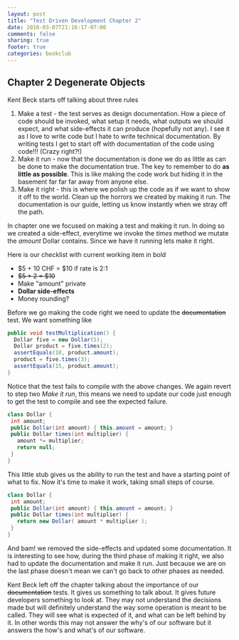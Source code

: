 ```yaml
---
layout: post
title: "Test Driven Development Chapter 2"
date: 2016-03-07T21:16:17-07:00
comments: false
sharing: true
footer: true
categories: bookclub
---
```



## Chapter 2 Degenerate Objects

Kent Beck starts off talking about three rules

1. Make a test - the test serves as design documentation. How a piece of code should be invoked, what setup it needs, what outputs we should expect, and what side-effects it can produce (hopefully not any).
I see it as I love to write code but I hate to write technical documentation. By writing tests I get to start off with documentation of the code using code!!! (Crazy right?!)
1. Make it run - now that the documentation is done we do as little as can be done to make the documentation true. The key to remember to do **as little as possible**. This is like making the code work but hiding it in the basement far far far away from anyone else.
1. Make it right - this is where we polish up the code as if we want to show it off to the world. Clean up the horrors we created by making it run. The documentation is our guide, letting us know instantly when we
stray off the path.

In chapter one we focused on making a test and making it run. In doing so we created a side-effect, everytime we invoke the *times* method we mutate the *amount* Dollar contains. Since we have it running lets
make it right.

Here is our checklist with current working item in bold

* $5 + 10 CHF = $10 if rate is 2:1
* ~~$5 * 2 = $10~~
* Make "amount" private
* **Dollar side-effects**
* Money rounding?

Before we go making the code right we need to update the ~~documentation~~ test. We want something like

```java
public void testMultiplication() {
  Dollar five = new Dollar(5);
  Dollar product = five.times(2);
  assertEquals(10, product.amount);
  product = five.times(3);
  assertEquals(15, product.amount);
}
```

Notice that the test fails to compile with the above changes. We again revert to step two *Make it run*, this means we need to update our code just enough to get the test to compile and see the expected failure.

```java
class Dollar {
 int amount;
 public Dollar(int amount) { this.amount = amount; }
 public Dollar times(int multiplier) {
   amount *= multiplier;
   return null;
 }
}
```

This little stub gives us the ability to run the test and have a starting point of what to fix. Now it's time to make it work, taking small steps of course.

```java
class Dollar {
 int amount;
 public Dollar(int amount) { this.amount = amount; }
 public Dollar times(int multiplier) {
   return new Dollar( amount * multiplier );
 }
}
```

And bam! we removed the side-effects and updated some documentation. It is interesting to see how, during the third phase of making it right, we also had to update the documentation and make it run. Just because we
are on the last phase doesn't mean we can't go back to other phases as needed.

Kent Beck left off the chapter talking about the importance of our ~~documentation~~ tests. It gives us something to talk about. It gives future developers something to look at. They may not understand the
decisions made but will definitely understand the way some operation is meant to be called. They will see what is expected of it, and what can be left behind by it. In other words this may not answer the why's of our software but it
answers the how's and what's of our software.
